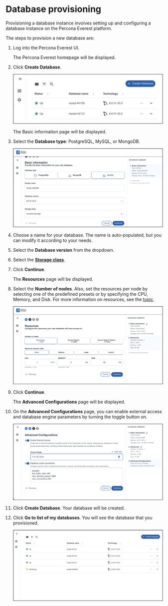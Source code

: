 # Database provisioning

Provisioning a database instance involves setting up and configuring a database instance on the Percona Everest platform. 

The steps to provision a new database are:

1. Log into the Percona Everest UI. 

   The Percona Everest homepage will be displayed.

2. Click **Create Database**.

    ![!image](images/everest_db_provision.png)

    The Basic information page will be displayed.

3. Select the **Database type**: PostgreSQL, MySQL, or MongoDB.

    ![!image](images/everest_choose_db_type.png)

4. Choose a name for your database. The name is auto-populated, but you can modify it according to your needs.

5. Select the **Database version** from the dropdown.

6. Select the **[Storage class]()**.

7. Click **Continue**.

    The **Resources** page will be displayed.

8. Select the **Number of nodes**. Also, set the resources per node by selecting one of the predefined presets or by specifying the CPU, Memory, and Disk. For more information on resources, see the [topic]().

    ![!image](images/everest_db_scaling.png)

9. Click **Continue**. 

    The **Advanced Configurations** page will be displayed.

10. On the **Advanced Configurations** page, you can enable external access and database engine parameters by turning the toggle button on.

    ![!image](images/enable_advanced_config.png)

11. Click **Create Database**. Your database will be created.
12. Click **Go to list of my databases**. You will see the database that you provisioned.

    ![!image](images/everest_provisioned_db.png)